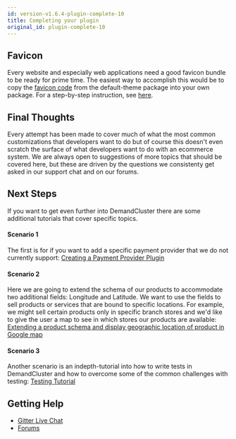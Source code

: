 ```yaml
---
id: version-v1.6.4-plugin-complete-10
title: Completing your plugin
original_id: plugin-complete-10
---
```


## Favicon
Every website and especially web applications need a good favicon bundle to be ready for prime time. The easiest way to accomplish this would be to copy the [favicon code](https://github.com/reactioncommerce/reaction/blob/v1.6.4/imports/plugins/included/default-theme/client/favicons.js) from the default-theme package into your own package. For a step-by-step instruction, see [here](how-to-change-the-favicon.md).

## Final Thoughts

Every attempt has been made to cover much of what the most common customizations that developers want to do but of course
this doesn't even scratch the surface of what developers want to do with an ecommerce system. We are always open to suggestions
of more topics that should be covered here, but these are driven by the questions we consistenty get asked in our support
chat and on our forums.

## Next Steps

If you want to get even further into DemandCluster there are some additional tutorials that cover specific topics.

#### Scenario 1
The first is for if you want to add a specific payment provider that we do not currently support:
[Creating a Payment Provider Plugin](creating-a-payment-provider.md)

#### Scenario 2
Here we are going to extend the schema of our products to accommodate two additional fields: Longitude and Latitude. We want to use the fields to sell  products or services that are bound to specific locations. For example, we might sell certain products only in specific branch stores and we'd like to give the user a map to see in which stores our products are available:
[Extending a product schema and display geographic location of product in Google map](extending-product-schema-location-map.md)

#### Scenario 3
Another scenario is an indepth-tutorial into how to write tests in DemandCluster and how to overcome some of the common
challenges with testing: [Testing Tutorial](testing-tutorial.md)

## Getting Help

-   [Gitter Live Chat](https://gitter.im/reactioncommerce/reaction?utm_source=badge&utm_medium=badge&utm_campaign=pr-badge&utm_content=badge)
-   [Forums](<>)
